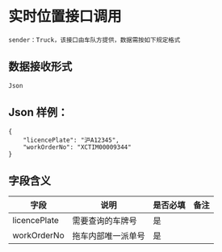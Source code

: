 # 实时位置接口调用
	sender：Truck，该接口由车队方提供，数据需按如下规定格式
## 数据接收形式
    Json
## Json 样例：
```
{  
	"licencePlate": "沪A12345",  
    "workOrderNo": "XCTIM00009344"  
} 
```
## 字段含义
字段 | 说明 | 是否必填 | 备注
-----|-----|-----|-----
licencePlate|需要查询的车牌号|是| 
workOrderNo|拖车内部唯一派单号|是| 